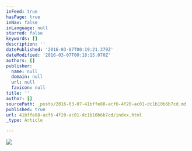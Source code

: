 ```yaml
---
inFeed: true
hasPage: true
inNav: false
inLanguage: null
starred: false
keywords: []
description: ''
datePublished: '2016-03-07T00:19:21.379Z'
dateModified: '2016-03-07T00:18:15.070Z'
authors: []
publisher:
  name: null
  domain: null
  url: null
  favicon: null
title: ''
author: []
sourcePath: _posts/2016-03-07-41bffe88-acf6-4f20-ac01-dc1b10b6b7cd.md
published: true
url: 41bffe88-acf6-4f20-ac01-dc1b10b6b7cd/index.html
_type: Article

---
```

![](https://the-grid-user-content.s3-us-west-2.amazonaws.com/2a69c827-c796-4bfb-a7b5-7794eb6064ba.jpg)